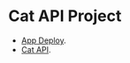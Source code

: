 # Cat API Project

- [App Deploy](https://cat-api-project.vercel.app/).
- [Cat API](https://documenter.getpostman.com/view/5578104/RWgqUxxh#98619788-d2a5-4299-aa35-104a2e770b7a).